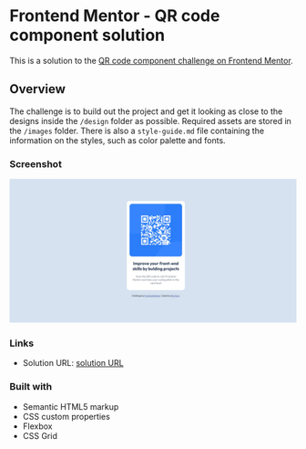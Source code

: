 # Frontend Mentor - QR code component solution

This is a solution to the [QR code component challenge on Frontend Mentor](https://www.frontendmentor.io/challenges/qr-code-component-iux_sIO_H).

## Overview

The challenge is to build out the project and get it looking as close to the designs inside the `/design` folder as possible. Required assets are stored in the `/images` folder. There is also a `style-guide.md` file containing the information on the styles, such as color palette and fonts.

### Screenshot

![Preview for the QR code component coding challenge](./images/Screenshot.jpg)

### Links

- Solution URL: [solution URL](https://github.com/ritatanght/QR-code-component)

### Built with

- Semantic HTML5 markup
- CSS custom properties
- Flexbox
- CSS Grid